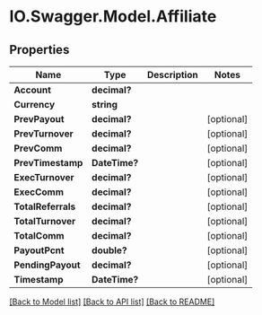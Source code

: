 # IO.Swagger.Model.Affiliate
## Properties

Name | Type | Description | Notes
------------ | ------------- | ------------- | -------------
**Account** | **decimal?** |  | 
**Currency** | **string** |  | 
**PrevPayout** | **decimal?** |  | [optional] 
**PrevTurnover** | **decimal?** |  | [optional] 
**PrevComm** | **decimal?** |  | [optional] 
**PrevTimestamp** | **DateTime?** |  | [optional] 
**ExecTurnover** | **decimal?** |  | [optional] 
**ExecComm** | **decimal?** |  | [optional] 
**TotalReferrals** | **decimal?** |  | [optional] 
**TotalTurnover** | **decimal?** |  | [optional] 
**TotalComm** | **decimal?** |  | [optional] 
**PayoutPcnt** | **double?** |  | [optional] 
**PendingPayout** | **decimal?** |  | [optional] 
**Timestamp** | **DateTime?** |  | [optional] 

[[Back to Model list]](../README.md#documentation-for-models) [[Back to API list]](../README.md#documentation-for-api-endpoints) [[Back to README]](../README.md)

